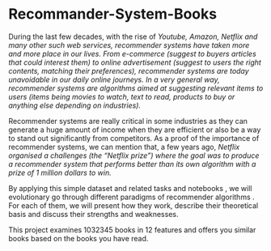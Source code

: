 # Recommander-System-Books

During the last few decades, with the rise of <cite>Youtube, <cite>Amazon, <cite>Netflix and many other such web services, recommender systems have taken more and more place in our lives. From e-commerce (suggest to buyers articles that could interest them) to online advertisement (suggest to users the right contents, matching their preferences), recommender systems are today unavoidable in our daily online journeys.
In a very general way, recommender systems are algorithms aimed at suggesting relevant items to users (items being movies to watch, text to read, products to buy or anything else depending on industries).

Recommender systems are really critical in some industries as they can generate a huge amount of income when they are efficient or also be a way to stand out significantly from competitors. As a proof of the importance of recommender systems, we can mention that, a few years ago,  <cite>Netflix organised a challenges (the “Netflix prize”) where the goal was to produce a recommender system that performs better than its own algorithm with a prize of 1 million dollars to win.

By applying this simple dataset and related tasks and notebooks , we will evolutionary go through different paradigms of recommender algorithms . For each of them, we will present how they work, describe their theoretical basis and discuss their strengths and weaknesses.

This project examines 1032345 books in 12 features and offers you similar books based on the books you have read.
